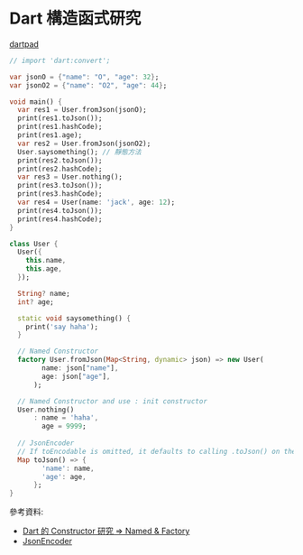 # Dart 構造函式研究

[dartpad](https://dartpad.dev/)

```dart
// import 'dart:convert';

var jsonO = {"name": "O", "age": 32};
var jsonO2 = {"name": "O2", "age": 44};

void main() {
  var res1 = User.fromJson(jsonO);
  print(res1.toJson());
  print(res1.hashCode);
  print(res1.age);
  var res2 = User.fromJson(jsonO2);
  User.saysomething(); // 靜態方法
  print(res2.toJson());
  print(res2.hashCode);
  var res3 = User.nothing();
  print(res3.toJson());
  print(res3.hashCode);
  var res4 = User(name: 'jack', age: 12);
  print(res4.toJson());
  print(res4.hashCode);
}

class User {
  User({
    this.name,
    this.age,
  });

  String? name;
  int? age;

  static void saysomething() {
    print('say haha');
  }

  // Named Constructor
  factory User.fromJson(Map<String, dynamic> json) => new User(
        name: json["name"],
        age: json["age"],
      );

  // Named Constructor and use : init constructor
  User.nothing()
      : name = 'haha',
        age = 9999;
        
  // JsonEncoder
  // If toEncodable is omitted, it defaults to calling .toJson() on the object.
  Map toJson() => {
        'name': name,
        'age': age,
      };
}
```

參考資料:
- [Dart 的 Constructor 研究 => Named & Factory](https://www.pigo.idv.tw/archives/1939)
- [JsonEncoder](https://api.dart.dev/stable/2.12.4/dart-convert/JsonEncoder/JsonEncoder.html)
